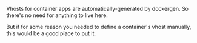 Vhosts for container apps are automatically-generated by dockergen. So there's no need for anything to live here.

But if for some reason you needed to define a container's vhost manually, this would be a good place to put it.